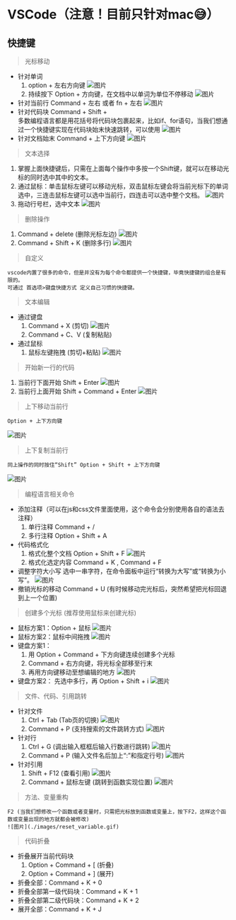 # VSCode（注意！目前只针对mac😅）

## 快捷键

> 光标移动
- 针对单词
    1. option + 左右方向键
       ![图片](./images/cursor_move_word.gif)
    2. 持续按下 Option + 方向键，在文档中以单词为单位不停移动
       ![图片](./images/cursor_move_word1.gif)
- 针对当前行
    Command + 左右 或者 fn + 左右
    ![图片](./images/cursor_move_line.gif)
- 针对代码块
    Command + Shift + \
    多数编程语言都是用花括号将代码块包裹起来，比如if、for语句，当我们想通过一个快捷键实现在代码块始末快速跳转，可以使用
    ![图片](./images/cursor_move_block.gif)
- 针对文档始末
    Command + 上下方向键
    ![图片](./images/cursor_move_doc.gif)

> 文本选择
1. 掌握上面快捷键后，只需在上面每个操作中多按一个Shift键，就可以在移动光标的同时选中其中的文本。
2. 通过鼠标：单击鼠标左键可以移动光标，双击鼠标左键会将当前光标下的单词选中，三连击鼠标左键可以选中当前行，四连击可以选中整个文档。
    ![图片](./images/text_select1.gif)
3. 拖动行号栏，选中文本
    ![图片](./images/text_select2.gif)

> 删除操作
1. Command + delete (删除光标左边)
   ![图片](./images/text_delete_left.gif)
2. Command + Shift + K      (删除多行)
   ![图片](./images/lines_delete.gif)

> 自定义

    vscode内置了很多的命令，但是并没有为每个命令都提供一个快捷键，毕竟快捷键的组合是有限的。
    可通过 首选项>键盘快捷方式 定义自己习惯的快捷键。

> 文本编辑
- 通过键盘
    1. Command + X (剪切)
    ![图片](./images/line_cut.gif)
    2. Command + C、V (复制粘贴)
- 通过鼠标
    1. 鼠标左键拖拽 (剪切+粘贴)
    ![图片](./images/mouse_drag_cut.gif)
    <!-- 2. 鼠标左键拖拽 + Option键 (复制+粘贴)
    ![图片](./images/mouse_drag_copy.gif) -->

> 开始新一行的代码
1. 当前行下面开始
    Shift + Enter
    ![图片](./images/next_line_start.gif)
2. 当前行上面开始
    Shift + Command + Enter
    ![图片](./images/pre_line_start.gif)

> 上下移动当前行

    Option + 上下方向键
![图片](./images/move_row_vertical.gif)

> 上下复制当前行

    同上操作的同时按住“Shift” Option + Shift + 上下方向键
![图片](./images/copy_row_vertical.gif)

> 编程语言相关命令
- 添加注释（可以在js和css文件里面使用，这个命令会分别使用各自的语法去注释）
    1. 单行注释 Command + /
    2. 多行注释 Option + Shift + A
- 代码格式化
    1. 格式化整个文档 Option + Shift + F
       ![图片](./images/code_format.gif)
    2. 格式化选定内容 Command + K , Command + F
- 调整字符大小写
    选中一串字符，在命令面板中运行“转换为大写”或“转换为小写”。
    ![图片](./images/transform_uppercase.gif)
- 撤销光标的移动
    Command + U (有时候移动完光标后，突然希望把光标回退到上一个位置)    

> 创建多个光标 (推荐使用鼠标来创建光标)
- 鼠标方案1：Option + 鼠标
    ![图片](./images/multiple_cursors1.gif)
- 鼠标方案2：鼠标中间拖拽
    ![图片](./images/multiple_cursors4.gif)
- 键盘方案1：
    1. 用 Option + Command + 下方向键连续创建多个光标
    2. Command + 右方向键，将光标全部移至行末
    3. 再用方向键移动至想编辑的地方
       ![图片](./images/multiple_cursors2.gif)
- 键盘方案2：
    先选中多行，再 Option + Shift + i
    ![图片](./images/multiple_cursors3.gif)

> 文件、代码、引用跳转
- 针对文件
    1. Ctrl + Tab (Tab页的切换)
    ![图片](./images/switch_file_byTab.gif)
    2. Command + P (支持搜索的文件跳转方式)
    ![图片](./images/switch_file_bySearch.gif)
- 针对行
    1. Ctrl + G (调出输入框框后输入行数进行跳转)
    ![图片](./images/line_jump.gif)
    2. Command + P (输入文件名后加上“:”和指定行号)
    ![图片](./images/file_line_jump.gif)
- 针对引用
    1. Shift + F12 (查看引用)
    ![图片](./images/view_references.gif)
    2. Command + 鼠标左键 (跳转到函数实现位置)
    ![图片](./images/jump_definition.gif)

> 方法、变量重构

    F2 (当我们想修改一个函数或者变量时，只需把光标放到函数或变量上，按下F2，这样这个函数或变量出现的地方就都会被修改)
    ![图片](./images/reset_variable.gif)

> 代码折叠
- 折叠展开当前代码块
    1. Option + Command + [ (折叠)
    2. Option + Command + ] (展开)
- 折叠全部：Command + K + 0
- 折叠全部第一级代码块：Command + K + 1
- 折叠全部第二级代码块：Command + K + 2
- 展开全部：Command + K + J
